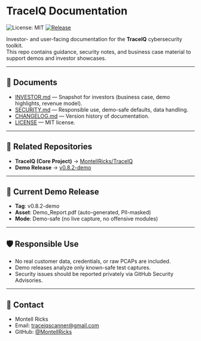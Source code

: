 # TraceIQ Documentation

![License: MIT](https://img.shields.io/badge/License-MIT-green.svg)
[![Release](https://img.shields.io/github/v/release/MontellRicks/TraceIQ?label=TraceIQ%20Demo)](https://github.com/MontellRicks/TraceIQ/releases/tag/v0.8.2-demo)

Investor- and user-facing documentation for the **TraceIQ** cybersecurity toolkit.  
This repo contains guidance, security notes, and business case material to support demos and investor showcases.

---

## 📄 Documents

- [INVESTOR.md](INVESTOR.md) — Snapshot for investors (business case, demo highlights, revenue model).  
- [SECURITY.md](SECURITY.md) — Responsible use, demo-safe defaults, data handling.  
- [CHANGELOG.md](CHANGELOG.md) — Version history of documentation.  
- [LICENSE](LICENSE) — MIT license.  

---

## 🔗 Related Repositories

- **TraceIQ (Core Project)** → [MontellRicks/TraceIQ](https://github.com/MontellRicks/TraceIQ)  
- **Demo Release** → [v0.8.2-demo](https://github.com/MontellRicks/TraceIQ/releases/tag/v0.8.2-demo)  

---

## 🚀 Current Demo Release

- **Tag**: v0.8.2-demo  
- **Asset**: Demo_Report.pdf (auto-generated, PII-masked)  
- **Mode**: Demo-safe (no live capture, no offensive modules)  

---

## 🛡️ Responsible Use

- No real customer data, credentials, or raw PCAPs are included.  
- Demo releases analyze only known-safe test captures.  
- Security issues should be reported privately via GitHub Security Advisories.  

---

## 📧 Contact

- Montell Ricks  
- Email: [traceiqscanner@gmail.com](mailto:traceiqscanner@gmail.com)  
- GitHub: [@MontellRicks](https://github.com/MontellRicks)
